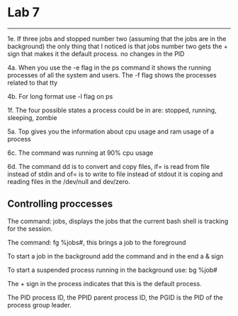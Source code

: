 # Lab 7

---

1e. If three jobs and stopped number two (assuming that the jobs are in the background) the only thing that
    I noticed is that jobs number two gets the + sign that makes it the default process. no changes in the PID

4a. When you use the -e flag in the ps command it shows the running processes of all the system and users.
   The -f flag shows the processes related to that tty

4b. For long format use -l flag on ps

1f. The four possible states a process could be in are: stopped, running, sleeping, zombie

5a. Top gives you the information about cpu usage and ram usage of a process

6c. The command was running at 90% cpu usage

6d. The command dd is to convert and copy files, if= is read from file instead of stdin and 
   of= is to write to file instead of stdout it is coping and reading files in the /dev/null and dev/zero. 


## Controlling proccesses

The command: jobs, displays the jobs that the current bash shell is tracking for the session.

The command: fg %jobs#, this brings a job to the foreground

To start a job in the background add the command and in the end a & sign

To start a suspended process running in the background use: bg %job#

The + sign in the process indicates that this is the default process.

The PID process ID, the PPID parent process ID, the PGID is the PID of the process group leader.


